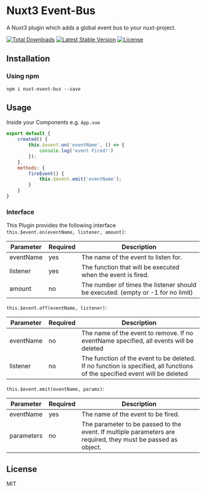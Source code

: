 # Nuxt3 Event-Bus
A Nuxt3 plugin which adds a global event bus to your nuxt-project.

<a href="https://www.npmjs.com/package/nuxt-event-bus"><img src="https://img.shields.io/npm/dt/nuxt-event-bus" alt="Total Downloads"></a>
<a href="https://www.npmjs.com/package/nuxt-event-bus"><img src="https://img.shields.io/npm/v/nuxt-event-bus" alt="Latest Stable Version"></a>
<a href="https://www.npmjs.com/package/nuxt-event-bus"><img src="https://img.shields.io/npm/l/nuxt-event-bus" alt="License"></a>


## Installation

### Using npm

```
npm i nuxt-event-bus --save
```

## Usage
Inside your Components e.g. `App.vue`
```javascript
export default {
    created() {
        this.$event.on('eventName', () => {
            console.log('event Fired!')
        });
    },
    methods: {
        fireEvent() {
            this.$event.emit('eventName');
        }
    }
}
```

### Interface
This Plugin provides the following interface   
`this.$event.on(eventName, listener, amount)`:

| Parameter | Required | Description                                                                     |
|-----------|----------|---------------------------------------------------------------------------------|
| eventName | yes      | The name of the event to listen for.                                            |
| listener  | yes      | The function that will be executed when the event is fired.                     |
| amount    | no       | The number of times the listener should be executed. (empty or -1 for no limit) |

`this.$event.off(eventName, listener)`:

| Parameter | Required | Description                                                                                                                |
|-----------|----------|----------------------------------------------------------------------------------------------------------------------------|
| eventName | no       | The name of the event to remove. If no eventName specified, all events will be deleted                                     |
| listener  | no       | The function of the event to be deleted. If no function is specified, all functions of the specified event will be deleted |

`this.$event.emit(eventName, params)`:

| Parameter  | Required | Description                                                                                                  |
|------------|----------|--------------------------------------------------------------------------------------------------------------|
| eventName  | yes      | The name of the event to be fired.                                                                           |
| parameters | no       | The parameter to be passed to the event. If multiple parameters are required, they must be passed as object. |

## License

MIT

